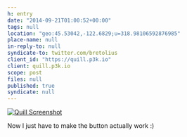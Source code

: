```yaml
---
h: entry
date: "2014-09-21T01:00:52+00:00"
tags: null
location: "geo:45.53042,-122.6829;u=318.98106592876985"
place-name: null
in-reply-to: null
syndicate-to: twitter.com/bretolius
client_id: "https://quill.p3k.io"
client: quill.p3k.io
scope: post
files: null
published: true
syndicate: null
---
```


[![Quill Screenshot](https://farm6.staticflickr.com/5572/15116580307_53b65e651a_o.jpg)](https://www.flickr.com/photos/bretc/15116580307/)

Now I just have to make the button actually work :)
